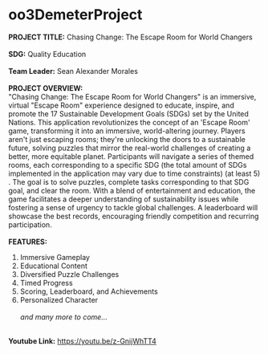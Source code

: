 # oo3DemeterProject

<b>PROJECT TITLE:</b> Chasing Change: The Escape Room for World Changers <br><br>
<b>SDG:</b> Quality Education <br><br>
<b>Team Leader:</b> Sean Alexander Morales <br><br>
<b>PROJECT OVERVIEW:</b><br>
  "Chasing Change: The Escape Room for World Changers" is an immersive, virtual "Escape Room" experience designed to educate, inspire, and promote the 17 Sustainable Development Goals (SDGs) set by the United Nations. This application revolutionizes the concept of an 'Escape Room' game, transforming it into an immersive, world-altering journey. Players aren't just escaping rooms; they're unlocking the doors to a sustainable future, solving puzzles that mirror the real-world challenges of creating a better, more equitable planet. Participants will navigate a series of themed rooms, each corresponding to a specific SDG (the total amount of SDGs implemented in the application may vary due to time constraints) (at least 5) . The goal is to solve puzzles, complete tasks corresponding to that SDG goal, and clear the room. With a blend of entertainment and education, the game facilitates a deeper understanding of sustainability issues while fostering a sense of urgency to tackle global challenges. A leaderboard will showcase the best records, encouraging friendly competition and recurring participation. <br><br>
<b>FEATURES:</b><br>
1. Immersive Gameplay <br>
2. Educational Content <br>
3. Diversified Puzzle Challenges <br>
4. Timed Progress <br>
5. Scoring, Leaderboard, and Achievements <br>
6. Personalized Character <br> <br>
<i>and many more to come...</i> <br><br>


<b>Youtube Link:</b> https://youtu.be/z-GnijWhTT4
